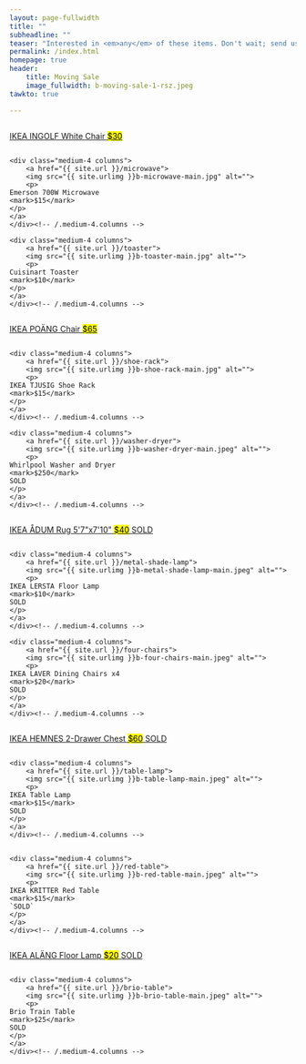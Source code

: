 ```yaml
---
layout: page-fullwidth
title: ""
subheadline: ""
teaser: "Interested in <em>any</em> of these items. Don't wait; send us an email to <a href=\"mailto:baity1401@gmail.com\">baity1401@gmail.com</a>."
permalink: /index.html
homepage: true
header:
    title: Moving Sale
    image_fullwidth: b-moving-sale-1-rsz.jpeg 
tawkto: true

---
```

<!--more-->

<div class="row t30">
    <div class="medium-4 columns">
    	<a href="{{ site.url }}/white-chair">
        <img src="{{ site.urlimg }}b-white-chair-main.jpg" alt="">
        <p> 
	IKEA INGOLF White Chair
	<mark>$30</mark>
	</p>
	</a>
    </div><!-- /.medium-4.columns -->

    <div class="medium-4 columns">
    	<a href="{{ site.url }}/microwave">
        <img src="{{ site.urlimg }}b-microwave-main.jpg" alt="">
        <p> 
	Emerson 700W Microwave
	<mark>$15</mark>
	</p>
	</a>
    </div><!-- /.medium-4.columns -->

    <div class="medium-4 columns">
    	<a href="{{ site.url }}/toaster">
        <img src="{{ site.urlimg }}b-toaster-main.jpg" alt="">
        <p> 
	Cuisinart Toaster
	<mark>$10</mark>
	</p>
	</a>
    </div><!-- /.medium-4.columns -->
</div><!-- /.row -->

<div class="row t30">
    <div class="medium-4 columns">
    	<a href="{{ site.url }}/armchair">
        <img src="{{ site.urlimg }}b-armchair-main.jpg" alt="">
        <p> 
	IKEA POÄNG Chair
	<mark>$65</mark>
	</p>
	</a>
    </div><!-- /.medium-4.columns -->

    <div class="medium-4 columns">
    	<a href="{{ site.url }}/shoe-rack">
        <img src="{{ site.urlimg }}b-shoe-rack-main.jpg" alt="">
        <p> 
	IKEA TJUSIG Shoe Rack
	<mark>$15</mark>
	</p>
	</a>
    </div><!-- /.medium-4.columns -->

    <div class="medium-4 columns">
    	<a href="{{ site.url }}/washer-dryer">
        <img src="{{ site.urlimg }}b-washer-dryer-main.jpeg" alt="">
        <p> 
	Whirlpool Washer and Dryer
	<mark>$250</mark>
	SOLD
	</p>
	</a>
    </div><!-- /.medium-4.columns -->
</div><!-- /.row -->

<div class="row t30">
    <div class="medium-4 columns">
    	<a href="{{ site.url }}/rug">
        <img src="{{ site.urlimg }}b-rug-main.jpeg" alt="">
        <p> 
	IKEA ÅDUM Rug 5'7"x7'10"
	<mark>$40</mark>
	SOLD
	</p>
	</a>
    </div><!-- /.medium-4.columns -->

    <div class="medium-4 columns">
    	<a href="{{ site.url }}/metal-shade-lamp">
        <img src="{{ site.urlimg }}b-metal-shade-lamp-main.jpeg" alt="">
        <p> 
	IKEA LERSTA Floor Lamp
	<mark>$10</mark>
	SOLD
	</p>
	</a>
    </div><!-- /.medium-4.columns -->

    <div class="medium-4 columns">
    	<a href="{{ site.url }}/four-chairs">
        <img src="{{ site.urlimg }}b-four-chairs-main.jpeg" alt="">
        <p> 
	IKEA LAVER Dining Chairs x4
	<mark>$20</mark>
	SOLD
	</p>
	</a>
    </div><!-- /.medium-4.columns -->
</div><!-- /.row -->

<div class="row t30">
    <div class="medium-4 columns">
    	<a href="{{ site.url }}/chest">
        <img src="{{ site.urlimg }}b-chest-main.jpeg" alt="">
        <p> 
	IKEA HEMNES 2-Drawer Chest
	<mark>$60</mark>
	SOLD
	</p>
	</a>
    </div><!-- /.medium-4.columns -->

    <div class="medium-4 columns">
    	<a href="{{ site.url }}/table-lamp">
        <img src="{{ site.urlimg }}b-table-lamp-main.jpeg" alt="">
        <p> 
	IKEA Table Lamp
	<mark>$15</mark>
	SOLD
	</p>
	</a>
    </div><!-- /.medium-4.columns -->


    <div class="medium-4 columns">
    	<a href="{{ site.url }}/red-table">
        <img src="{{ site.urlimg }}b-red-table-main.jpeg" alt="">
        <p> 
	IKEA KRITTER Red Table
	<mark>$15</mark>
	`SOLD`
	</p>
	</a>
    </div><!-- /.medium-4.columns -->
</div><!-- /.row -->

<div class="row t30">
    <div class="medium-4 columns">
    	<a href="{{ site.url }}/floor-lamp">
        <img src="{{ site.urlimg }}b-floor-lamp-main.jpeg" alt="">
        <p> 
	IKEA ALÄNG Floor Lamp
	<mark>$20</mark>
	SOLD
	</p>
	</a>
    </div><!-- /.medium-4.columns -->

    <div class="medium-4 columns">
    	<a href="{{ site.url }}/brio-table">
        <img src="{{ site.urlimg }}b-brio-table-main.jpeg" alt="">
        <p> 
	Brio Train Table
	<mark>$25</mark>
	SOLD
	</p>
	</a>
    </div><!-- /.medium-4.columns -->

</div><!-- /.row -->

